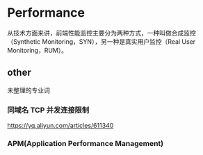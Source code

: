 # Performance

从技术方面来讲，前端性能监控主要分为两种方式，一种叫做合成监控（Synthetic Monitoring，SYN），另一种是真实用户监控（Real User Monitoring，RUM）。

## other

未整理的专业词

### 同域名 TCP 并发连接限制

https://yq.aliyun.com/articles/611340

### APM(Application Performance Management) 